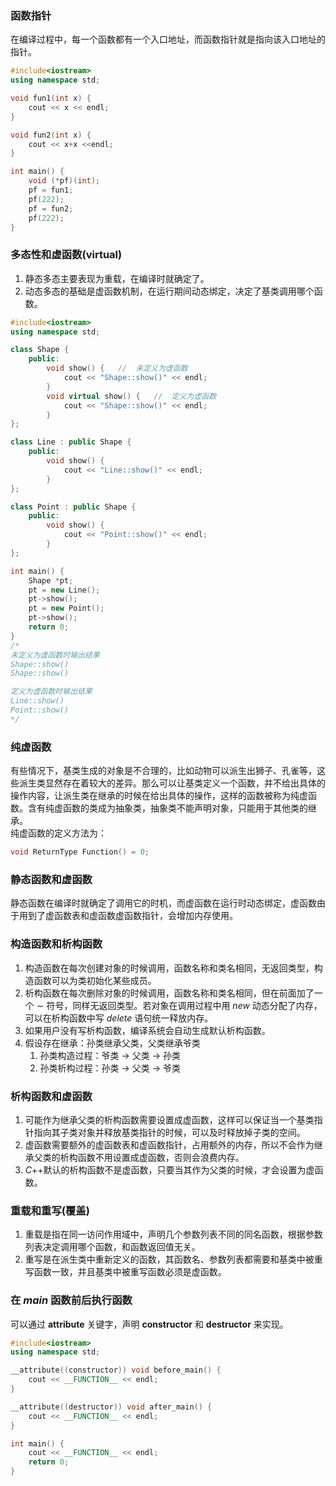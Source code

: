 ### 函数指针
在编译过程中，每一个函数都有一个入口地址，而函数指针就是指向该入口地址的指针。
```cpp
#include<iostream>
using namespace std;

void fun1(int x) {
	cout << x << endl;
}

void fun2(int x) {
	cout << x+x <<endl;
}

int main() {
	void (*pf)(int);
	pf = fun1;
	pf(222);
	pf = fun2;
	pf(222);
}
```

### 多态性和虚函数(virtual)
1. 静态多态主要表现为重载，在编译时就确定了。
2. 动态多态的基础是虚函数机制，在运行期间动态绑定，决定了基类调用哪个函数。
```cpp
#include<iostream>
using namespace std;

class Shape {
	public:
        void show() {   //  未定义为虚函数
			cout << "Shape::show()" << endl;
        }
		void virtual show() {   //  定义为虚函数
			cout << "Shape::show()" << endl;
		}
};

class Line : public Shape {
	public:
		void show() {
			cout << "Line::show()" << endl;
		}
};

class Point : public Shape {
	public:
		void show() {
			cout << "Point::show()" << endl;
		}
};

int main() {
	Shape *pt;
	pt = new Line();
	pt->show();
	pt = new Point();
	pt->show();
	return 0;
}
/*
未定义为虚函数时输出结果
Shape::show()
Shape::show()

定义为虚函数时输出结果
Line::show()
Point::show()
*/
```

### 纯虚函数
有些情况下，基类生成的对象是不合理的，比如动物可以派生出狮子、孔雀等，这些派生类显然存在着较大的差异。那么可以让基类定义一个函数，并不给出具体的操作内容，让派生类在继承的时候在给出具体的操作，这样的函数被称为纯虚函数。含有纯虚函数的类成为抽象类，抽象类不能声明对象，只能用于其他类的继承。   
纯虚函数的定义方法为：
```cpp
void ReturnType Function() = 0;
```

### 静态函数和虚函数
静态函数在编译时就确定了调用它的时机，而虚函数在运行时动态绑定，虚函数由于用到了虚函数表和虚函数虚函数指针，会增加内存使用。

### 构造函数和析构函数
1. 构造函数在每次创建对象的时候调用，函数名称和类名相同，无返回类型，构造函数可以为类初始化某些成员。
2. 析构函数在每次删除对象的时候调用，函数名称和类名相同，但在前面加了一个 $\sim$ 符号，同样无返回类型。若对象在调用过程中用 $new$ 动态分配了内存，可以在析构函数中写 $delete$ 语句统一释放内存。
3. 如果用户没有写析构函数，编译系统会自动生成默认析构函数。
4. 假设存在继承：孙类继承父类，父类继承爷类
   1. 孙类构造过程：爷类 -> 父类 -> 孙类
   2. 孙类析构过程：孙类 -> 父类 -> 爷类

### 析构函数和虚函数
1. 可能作为继承父类的析构函数需要设置成虚函数，这样可以保证当一个基类指针指向其子类对象并释放基类指针的时候，可以及时释放掉子类的空间。
2. 虚函数需要额外的虚函数表和虚函数指针，占用额外的内存，所以不会作为继承父类的析构函数不用设置成虚函数，否则会浪费内存。
3. $C$++默认的析构函数不是虚函数，只要当其作为父类的时候，才会设置为虚函数。

### 重载和重写(覆盖)
1. 重载是指在同一访问作用域中，声明几个参数列表不同的同名函数，根据参数列表决定调用哪个函数，和函数返回值无关。
2. 重写是在派生类中重新定义的函数，其函数名、参数列表都需要和基类中被重写函数一致，并且基类中被重写函数必须是虚函数。

### 在 $main$ 函数前后执行函数
可以通过 **attribute** 关键字，声明 **constructor** 和 **destructor** 来实现。
```cpp
#include<iostream>
using namespace std;

__attribute((constructor)) void before_main() {
	cout << __FUNCTION__ << endl;
}

__attribute((destructor)) void after_main() {
	cout << __FUNCTION__ << endl;
}

int main() {
	cout << __FUNCTION__ << endl;
    return 0;
}
```
